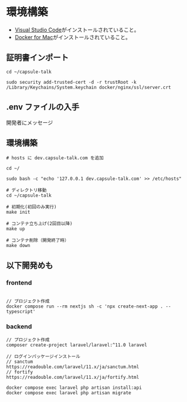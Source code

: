 # 環境構築

- [Visual Studio Code](https://code.visualstudio.com/)がインストールされていること。
- [Docker for Mac](https://docs.docker.com/get-docker/)がインストールされていること。

## 証明書インポート

```
cd ~/capsule-talk

sudo security add-trusted-cert -d -r trustRoot -k /Library/Keychains/System.keychain docker/nginx/ssl/server.crt
```

## .env ファイルの入手

開発者にメッセージ

## 環境構築

```
# hosts に dev.capsule-talk.com を追加

cd ~/

sudo bash -c "echo '127.0.0.1 dev.capsule-talk.com' >> /etc/hosts"

# ディレクトリ移動
cd ~/capsule-talk

# 初期化(初回のみ実行)
make init

# コンテナ立ち上げ(2回目以降)
make up

# コンテナ削除（開発終了時）
make down
```

## 以下開発めも

### frontend

```

// プロジェクト作成
docker compose run --rm nextjs sh -c 'npx create-next-app . --typescript'

```

### backend

```
// プロジェクト作成
composer create-project laravel/laravel:^11.0 laravel

// ログインパッケージインストール
// sanctum
https://readouble.com/laravel/11.x/ja/sanctum.html
// fortify
https://readouble.com/laravel/11.x/ja/fortify.html

docker compose exec laravel php artisan install:api
docker compose exec laravel php artisan migrate
```
